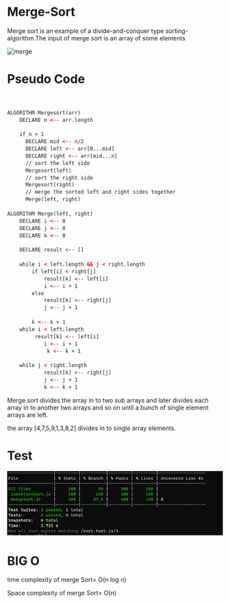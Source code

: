 # Merge-Sort


Merge sort is an example of a divide-and-conquer type sorting-algorithm.The input of merge sort is an array of some elements

![merge](https://miro.medium.com/max/1000/1*Rjy7GtVPDt2KqrPteE0T0A.png)


# Pseudo Code 

```html


ALGORITHM Mergesort(arr)
    DECLARE n <-- arr.length

    if n > 1
      DECLARE mid <-- n/2
      DECLARE left <-- arr[0...mid]
      DECLARE right <-- arr[mid...n]
      // sort the left side
      Mergesort(left)
      // sort the right side
      Mergesort(right)
      // merge the sorted left and right sides together
      Merge(left, right)

ALGORITHM Merge(left, right)
    DECLARE i <-- 0
    DECLARE j <-- 0
    DECLARE k <-- 0

    DECLARE result <-- []

    while i < left.length && j < right.length
        if left[i] < right[j]
            result[k] <-- left[i]
            i <-- i + 1
        else
            result[k] <-- right[j]
            j <-- j + 1

        k <-- k + 1
    while i < left.length
         result[k] <-- left[i]
            i <-- i + 1
             k <-- k + 1

    while j < right.length
            result[k] <-- right[j]
            j <-- j + 1
            k <-- k + 1


```       


Merge sort divides the array in to two sub arrays and later divides each array in to another two arrays and so on until a bunch of single element arrays are left.

 the array [4,7,5,9,1,3,8,2] divides in to single array elements.

# Test

![merge](mergeSort.PNG)



# BIG O
time complexity of merge Sort= O(n log n)

Space complexity of merge Sort= O(n)
 